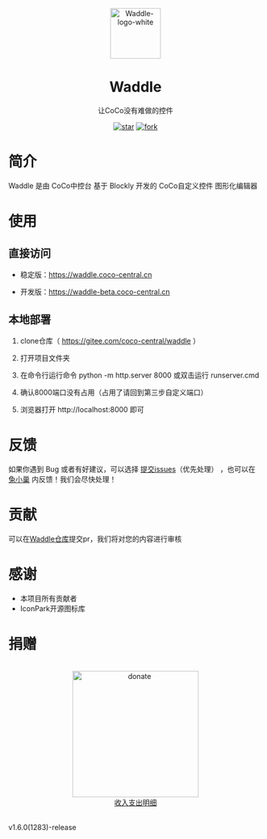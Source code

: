 
<p align="center">
    <img width="100" src="https://waddle.coco-central.cn/static/img/logo/logo-purple.png" alt="Waddle-logo-white"/>
</p>

<h1 align="center">
Waddle
</h1>

<div align="center">

让CoCo没有难做的控件

[![star](https://gitee.com/coco-central/waddle/badge/star.svg?theme=gvp)](https://gitee.com/coco-central/waddle/stargazers) [![fork](https://gitee.com/coco-central/waddle/badge/fork.svg?theme=gvp)](https://gitee.com/coco-central/waddle/members)


</div>

# 简介
Waddle 是由 CoCo中控台 基于 Blockly 开发的 CoCo自定义控件 图形化编辑器

# 使用

## 直接访问

- 稳定版：https://waddle.coco-central.cn

- 开发版：https://waddle-beta.coco-central.cn

## 本地部署

1. clone仓库（ https://gitee.com/coco-central/waddle ）

2. 打开项目文件夹

3. 在命令行运行命令 python -m http.server 8000 或双击运行 runserver.cmd

4. 确认8000端口没有占用（占用了请回到第三步自定义端口）
 
5. 浏览器打开 http://localhost:8000 即可


# 反馈

如果你遇到 Bug 或者有好建议，可以选择 [提交issues](https://gitee.com/coco-central/waddle/issues)（优先处理） ，也可以在 [兔小巢](https://support.qq.com/product/420668) 内反馈！我们会尽快处理！

# 贡献

可以在[Waddle仓库](https://gitee.com/coco-central/waddle)提交pr，我们将对您的内容进行审核

# 感谢

- 本项目所有贡献者
- IconPark开源图标库

# 捐赠

<p align="center">
  <br>
  <img src="https://waddle.coco-central.cn/static/img/donate.png" alt="donate" height="250" width="250" />
  <br>
  <a href="https://coco-central.feishu.cn/docx/UzYgdhxEFowo4cxJs9icR71MnLt">收入支出明细</a>
  <br>
</p>
<br>

<div class="waddle-version-bot">v1.6.0(1283)-release</div>